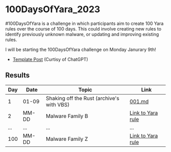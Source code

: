 # 100DaysOfYara_2023
#100DaysOfYara is a challenge in which participants aim to create 100 Yara rules over the course of 100 days. This could involve creating new rules to identify previously unknown malware, or updating and improving existing rules.

I will be starting the 100DaysOfYara challenge on Monday Janurary 9th!

- [Template Post](https://github.com/colincowie/100DaysOfYara_2022/blob/main/Template/TEMPLATE.md) (Curtisy of ChatGPT)


## Results 

| Day | Date       | Topic                           | Link                              |
|-----|------------|--------------------------------|----------------------------------|
| 1   | 01-09 | Shaking off the Rust (archive's with VBS)              | [001.md](https://github.com/colincowie/100DaysOfYara_2023/blob/main/January/001.md)          |
| 2   | MM-DD | Malware Family B               | [Link to Yara rule](url)          |
| ... | ...        | ...                            | ...                               |
| 100 | MM-DD | Malware Family Z               | [Link to Yara rule](url)          |
